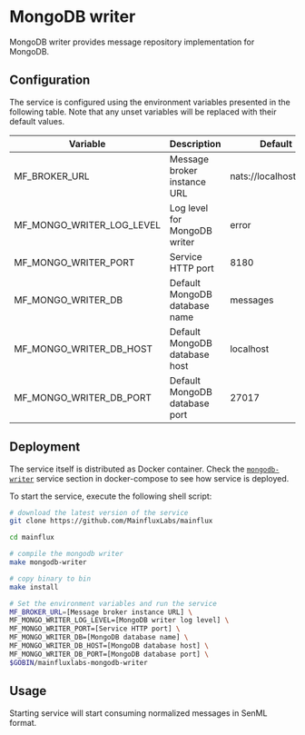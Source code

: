 # MongoDB writer

MongoDB writer provides message repository implementation for MongoDB.

## Configuration

The service is configured using the environment variables presented in the
following table. Note that any unset variables will be replaced with their
default values.

| Variable                  | Description                   | Default               |
|---------------------------|-------------------------------|-----------------------|
| MF_BROKER_URL             | Message broker instance URL   | nats://localhost:4222 |
| MF_MONGO_WRITER_LOG_LEVEL | Log level for MongoDB writer  | error                 |
| MF_MONGO_WRITER_PORT      | Service HTTP port             | 8180                  |
| MF_MONGO_WRITER_DB        | Default MongoDB database name | messages              |
| MF_MONGO_WRITER_DB_HOST   | Default MongoDB database host | localhost             |
| MF_MONGO_WRITER_DB_PORT   | Default MongoDB database port | 27017                 |

## Deployment

The service itself is distributed as Docker container. Check the [`mongodb-writer`](https://github.com/MainfluxLabs/mainflux/blob/master/docker/addons/mongodb-writer/docker-compose.yml#L36-L55) service section in docker-compose to see how service is deployed.

To start the service, execute the following shell script:

```bash
# download the latest version of the service
git clone https://github.com/MainfluxLabs/mainflux

cd mainflux

# compile the mongodb writer
make mongodb-writer

# copy binary to bin
make install

# Set the environment variables and run the service
MF_BROKER_URL=[Message broker instance URL] \
MF_MONGO_WRITER_LOG_LEVEL=[MongoDB writer log level] \
MF_MONGO_WRITER_PORT=[Service HTTP port] \
MF_MONGO_WRITER_DB=[MongoDB database name] \
MF_MONGO_WRITER_DB_HOST=[MongoDB database host] \
MF_MONGO_WRITER_DB_PORT=[MongoDB database port] \
$GOBIN/mainfluxlabs-mongodb-writer
```

## Usage

Starting service will start consuming normalized messages in SenML format.
